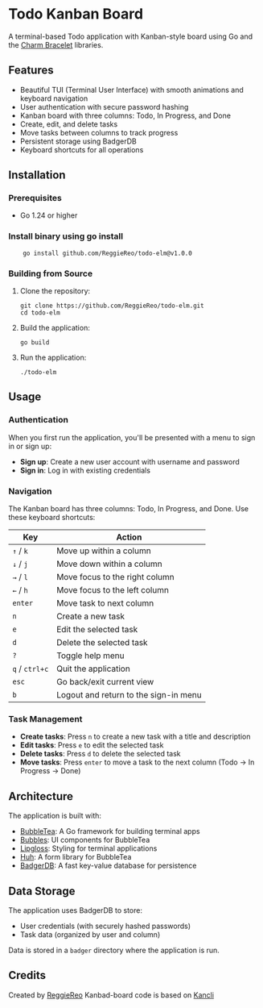 # Todo Kanban Board

A terminal-based Todo application with Kanban-style board using Go and the [Charm Bracelet](https://github.com/charmbracelet) libraries.

## Features

- Beautiful TUI (Terminal User Interface) with smooth animations and keyboard navigation
- User authentication with secure password hashing
- Kanban board with three columns: Todo, In Progress, and Done
- Create, edit, and delete tasks
- Move tasks between columns to track progress
- Persistent storage using BadgerDB
- Keyboard shortcuts for all operations

## Installation

### Prerequisites

- Go 1.24 or higher
### Install binary using go install
```
    go install github.com/ReggieReo/todo-elm@v1.0.0
```

### Building from Source

1. Clone the repository:

   ```
   git clone https://github.com/ReggieReo/todo-elm.git
   cd todo-elm
   ```

2. Build the application:

   ```
   go build
   ```

3. Run the application:
   ```
   ./todo-elm
   ```

## Usage

### Authentication

When you first run the application, you'll be presented with a menu to sign in or sign up:

- **Sign up**: Create a new user account with username and password
- **Sign in**: Log in with existing credentials

### Navigation

The Kanban board has three columns: Todo, In Progress, and Done. Use these keyboard shortcuts:

| Key            | Action                                |
| -------------- | ------------------------------------- |
| `↑` / `k`      | Move up within a column               |
| `↓` / `j`      | Move down within a column             |
| `→` / `l`      | Move focus to the right column        |
| `←` / `h`      | Move focus to the left column         |
| `enter`        | Move task to next column              |
| `n`            | Create a new task                     |
| `e`            | Edit the selected task                |
| `d`            | Delete the selected task              |
| `?`            | Toggle help menu                      |
| `q` / `ctrl+c` | Quit the application                  |
| `esc`          | Go back/exit current view             |
| `b`            | Logout and return to the sign-in menu |

### Task Management

- **Create tasks**: Press `n` to create a new task with a title and description
- **Edit tasks**: Press `e` to edit the selected task
- **Delete tasks**: Press `d` to delete the selected task
- **Move tasks**: Press `enter` to move a task to the next column (Todo → In Progress → Done)

## Architecture

The application is built with:

- [BubbleTea](https://github.com/charmbracelet/bubbletea): A Go framework for building terminal apps
- [Bubbles](https://github.com/charmbracelet/bubbles): UI components for BubbleTea
- [Lipgloss](https://github.com/charmbracelet/lipgloss): Styling for terminal applications
- [Huh](https://github.com/charmbracelet/huh): A form library for BubbleTea
- [BadgerDB](https://github.com/dgraph-io/badger): A fast key-value database for persistence

## Data Storage

The application uses BadgerDB to store:

- User credentials (with securely hashed passwords)
- Task data (organized by user and column)

Data is stored in a `badger` directory where the application is run.


## Credits

Created by [ReggieReo](https://github.com/ReggieReo)
Kanbad-board code is based on [Kancli](https://github.com/charmbracelet/kancli/tree/main)
